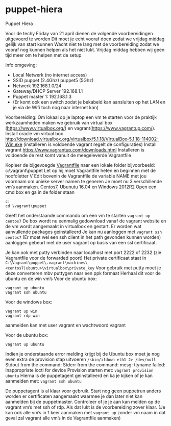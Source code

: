 # puppet-hiera
Puppet Hiera

Voor de techy Friday van 21 april dienen de volgende voorbereidingen uitgevoerd te worden
Dit moet je echt vooraf doen zodat we vrijdag middag gelijk van start kunnen
Wacht niet te lang met de voorbereiding zodat we vooraf nog kunnen helpen als het niet lukt. Vrijdag middag hebben wij geen tijd meer om te helpen met de setup

Info omgeving:  
* Local Netwerk (no internet access)
* SSID puppet   (2.4Ghz)
         puppet5 (5Ghz)
* Netwerk 192.168.1.0/24
* Gateway/DHCP Server 192.168.1.1
* Puppet master 1: 192.168.1.3
* (Er komt ook een switch zodat je bekabeld kan aansluiten op het LAN en je via de Wifi toch nog naar internet kan)

Voorbereiding: 
Om lokaal op je laptop een vm te starten voor de praktijk werkzaamheden maken we gebruik van virtual box (https://www.virtualbox.org/) en vagrant(https://www.vagrantup.com/).
Install oracle vm virtual box 
  http://download.virtualbox.org/virtualbox/5.1.18/VirtualBox-5.1.18-114002-Win.exe
  (installeren is voldoende vagrant regelt de configuraties)
Install vagrant
  https://www.vagrantup.com/downloads.html
Installeren is voldoende de rest komt vanuit de meegeleverde Vagrantfile

Kopieer de bijgevoegde [Vagrantfile](Vagrantfile) naar een lokale folder bijvoorbeeld: c:\vagrant\puppet
Let op hij moet Vagrantfile heten en beginnen met de hoofdletter V
Edit bovenin de Vagrantfile de variable NAME met jou voornaam om unieke server namen te generen
Je moet nu 3 verschillende vm’s aanmaken. Centos7, Ubunutu 16.04 en Windows 2012R2
Open een cmd box en ga in de folder staan
```
c:
cd \vagrant\puppet
```
Geeft het onderstaande commando om een vm te starten
`vagrant up centos7`
De box wordt nu eenmalig gedownload vanaf de vagrant website en de vm wordt aangemaakt in virtualbox en gestart. Er worden wat aanvullende packages geinstalleerd
Je kan nu aanloggen met
`vagrant ssh centos7`  (Er moet wel een ssh client in het path gevonden kunnen worden)
aanloggen gebeurt met de user vagrant op basis van een ssl certificaat. 

Je kan ook met putty verbinden naar localhost met port 2222 of 2232 (zie Vagrantfile voor de forwarded poort) Het private certificaat staat in
`C:\Vagrant\puppet\.vagrant\machines\<centos7|ubuntu>\virtualbox\private_key`
Voor gebruik met putty moet je deze converteren mbv puttygen naar een ppk formaat
Herhaal dit voor de ubuntu en de win vm’s
Voor de ubuntu box:
```
vagrant up ubuntu
vagrant ssh ubuntu
```
Voor de windows box:
```
vagrant up win
vagrant rdp win
```
aanmelden kan met user vagrant en wachtwoord vagrant

Voor de ubuntu box:
```
vagrant up ubuntu
```
Indien je onderstaande error melding krijgt bij de Ubuntu box moet je nog even extra de provision stap uitvoeren
`/sbin/ifdown eth1 2> /dev/null`
Stdout from the command:
Stderr from the command:
mesg: ttyname failed: Inappropriate ioctl for device
Provision starten met:
`vagrant provision ubuntu`
Hierna is de puppetagent geinstalleerd en ka je kijken of je kan aanmelden met:
`vagrant ssh ubuntu`

De puppetagent is al klaar voor gebruik. Start nog geen puppetrun anders worden er certificaten aangemaakt waarmee je dan later niet kan aanmelden bij de puppetmaster.
Controleer of je je aan kan melden op de vagrant vm’s met ssh of rdp.
Als dat lukt is de voorbereiding zover klaar.
(Je kan ook alle vm’s in 1 keer aanmaken met `vagrant up` zonder vm naam in dat geval zal vagrant alle vm’s in de Vagrantfile aanmaken)

